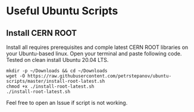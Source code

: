 # Useful Ubuntu Scripts

## Install CERN ROOT

Install all requires prerequisites and comple latest CERN ROOT libraries on your Ubuntu-based linux. Open your terminal and paste following code. Tested on clean install Ubuntu 20.04 LTS.

```
mkdir -p ~/Downloads && cd ~/Downloads
wget -O https://raw.githubusercontent.com/petrstepanov/ubuntu-scripts/master/install-root-latest.sh
chmod +x ./install-root-latest.sh
./install-root-latest.sh
```
Feel free to open an Issue if script is not working.
